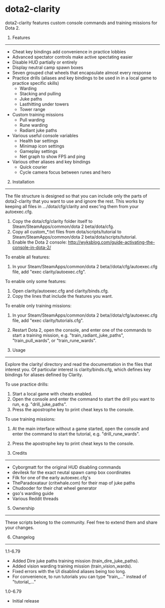 dota2-clarity
=============

dota2-clarity features custom console commands and training missions for Dota 2.


1. Features
-----------

* Cheat key bindings add convenience in practice lobbies
* Advanced spectator controls make active spectating easier
* Disable HUD partially or entirely
* Display neutral camp spawn boxes
* Seven grouped chat wheels that encapsulate almost every response
* Practice drills (aliases and key bindings to be used in in a local game to
  practice specific skills)
  - Warding
  - Stacking and pulling
  - Juke paths
  - Lasthitting under towers
  - Tower range
* Custom training missions
  - Pull warding
  - Rune warding
  - Radiant juke paths
* Various useful console variables
  - Health bar settings
  - Minimap icon settings
  - Gameplay settings
  - Net graph to show FPS and ping
* Various other aliases and key bindings
  - Quick courier
  - Cycle camera focus between runes and hero


2. Installation
---------------

The file structure is designed so that you can include only the parts of
dota2-clarity that you want to use and ignore the rest. This works by keeping
all files in .../dota/cfg/clarity and exec'ing them from your autoexec.cfg.

1. Copy the dota/cfg/clarity folder itself to
   Steam/SteamApps/common/dota 2 beta/dota/cfg.
2. Copy all custom_*.txt files from dota/scripts/tutorial to
   Steam/SteamApps/common/dota 2 beta/dota/scripts/tutorial.
3. Enable the Dota 2 console:
   http://wyksblog.com/guide-activating-the-console-in-dota-2/

To enable all features:

1. In your Steam/SteamApps/common/dota 2 beta//dota/cfg/autoexec.cfg file,
   add "exec clarity/autoexec.cfg".

To enable only some features:

1. Open clarity/autoexec.cfg and clarity/binds.cfg.
2. Copy the lines that include the features you want.

To enable only training missions:

1. In your Steam/SteamApps/common/dota 2 beta//dota/cfg/autoexec.cfg file,
   add "exec clarity/tutorials.cfg".
2. Restart Dota 2, open the console, and enter one of the commands to start
   a training mission, e.g. "train_radiant_juke_paths",
   "train_pull_wards", or "train_rune_wards".
    

3. Usage
--------

Explore the clarity/ directory and read the documentation in the files that
interest you. Of particular interest is clarity/binds.cfg, which defines
key bindings for aliases defined by Clarity.

To use practice drills:

1. Start a local game with cheats enabled.
2. Open the console and enter the command to start the drill you want to run,
   e.g. "drill_juke_paths".
3. Press the apostrophe key to print cheat keys to the console.

To use training missions:

1. At the main interface without a game started, open the console and enter the
   command to start the tutorial, e.g. "drill_rune_wards".
2. Press the apostrophe key to print cheat keys to the console.


4. Credits
----------

* Cyborgmatt for the original HUD disabling commands
* devilesk for the exact neutal spawn camp box coordinates
* Filk for one of the early autoexec.cfg's
* TheParadoxataur (critwhale.com) for their map of juke paths
* Chudooder for their chat wheel generator
* gso's warding guide
* Various Reddit threads
   

5. Ownership
------------

These scripts belong to the community. Feel free to extend them and share
your changes.

6. Changelog
------------

1.1-6.79

* Added Dire juke paths training mission (train_dire_juke_paths).
* Added vision warding training mission (train_vision_wards).
* Fixed errors with the UI disablind aliases being too long.
* For convenience, to run tutorials you can type "train_..."
  instead of "tutorial_..."

1.0-6.79

* Initial release
   

